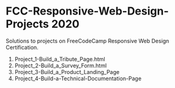 # FCC-Responsive-Web-Design-Projects 2020
Solutions to projects on FreeCodeCamp Responsive Web Design Certification.

1. Project_1-Build_a_Tribute_Page.html
2. Project_2-Build_a_Survey_Form.html
3. Project_3-Build_a_Product_Landing_Page
4. Project_4-Build-a-Technical-Documentation-Page